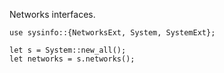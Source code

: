 Networks interfaces.

```no_run
use sysinfo::{NetworksExt, System, SystemExt};

let s = System::new_all();
let networks = s.networks();
```
